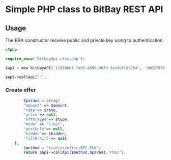 # Simple PHP class to BitBay REST API

## Usage

The BBA constructor receive public and private key using to authentication. 
```php
<?php

require_once('BitbayApi.clss.php');

$api = mew bitbayAPI('1c990eb1-fab5-4890-98fd-3ec4bf185254', 'dd607870-a151-4ffa-a57b-a0c4b70dded3');

$api->callApi('');
```
### Create offer

```php
		$params = array(
        "amount" => $amount,
        "rate"=> $rate,
        "price"=> null,     
        "offerType"=> $type,
        "mode" => "limit",
        "postOnly"=> null,
        "hidden"=> $hidden,
        "fillOrKill"=> null               
    );
		$method = "trading/offer/BTC-PLN";
		return $api->callApi($method,$params,'POST');
```
